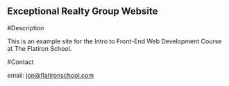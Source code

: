 Exceptional Realty Group Website 
--- 

#Description 

This is an example site for the Intro to Front-End Web Development Course at The Flatiron School. 

#Contact 

email: jon@flatironschool.com